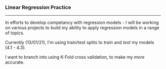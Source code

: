 ### Linear Regression Practice
--------------------------------
In efforts to develop competancy with regression models - I will be working on various projects to build my ability to apply regression models in a range of topics.

Currently (13/01/21), I'm using train/test splits to _train_ and _test_ my models (4.1 - 4.3). 

I want to branch into using K-Fold cross validation, to make my _more_ accurate.
